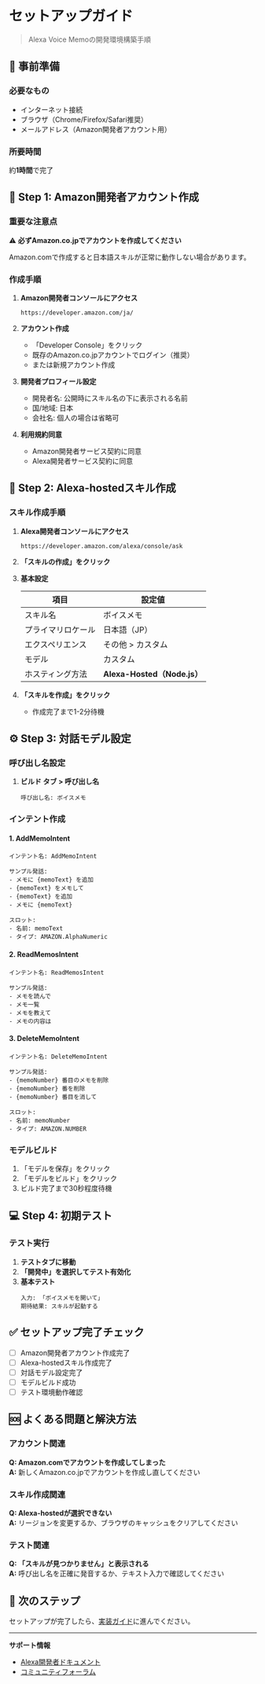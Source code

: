 # セットアップガイド

> Alexa Voice Memoの開発環境構築手順

## 🎯 事前準備

### 必要なもの
- インターネット接続
- ブラウザ（Chrome/Firefox/Safari推奨）
- メールアドレス（Amazon開発者アカウント用）

### 所要時間
約**1時間**で完了

## 🔧 Step 1: Amazon開発者アカウント作成

### 重要な注意点
⚠️ **必ずAmazon.co.jpでアカウントを作成してください**

Amazon.comで作成すると日本語スキルが正常に動作しない場合があります。

### 作成手順

1. **Amazon開発者コンソールにアクセス**
   ```
   https://developer.amazon.com/ja/
   ```

2. **アカウント作成**
   - 「Developer Console」をクリック
   - 既存のAmazon.co.jpアカウントでログイン（推奨）
   - または新規アカウント作成

3. **開発者プロフィール設定**
   - 開発者名: 公開時にスキル名の下に表示される名前
   - 国/地域: 日本
   - 会社名: 個人の場合は省略可

4. **利用規約同意**
   - Amazon開発者サービス契約に同意
   - Alexa開発者サービス契約に同意

## 🚀 Step 2: Alexa-hostedスキル作成

### スキル作成手順

1. **Alexa開発者コンソールにアクセス**
   ```
   https://developer.amazon.com/alexa/console/ask
   ```

2. **「スキルの作成」をクリック**

3. **基本設定**

   | 項目 | 設定値 |
   |------|--------|
   | スキル名 | ボイスメモ |
   | プライマリロケール | 日本語（JP） |
   | エクスペリエンス | その他 > カスタム |
   | モデル | カスタム |
   | ホスティング方法 | **Alexa-Hosted（Node.js）** |

4. **「スキルを作成」をクリック**
   - 作成完了まで1-2分待機

## ⚙️ Step 3: 対話モデル設定

### 呼び出し名設定

1. **ビルド タブ > 呼び出し名**
   ```
   呼び出し名: ボイスメモ
   ```

### インテント作成

#### 1. AddMemoIntent
```
インテント名: AddMemoIntent

サンプル発話:
- メモに {memoText} を追加
- {memoText} をメモして
- {memoText} を追加
- メモに {memoText}

スロット:
- 名前: memoText
- タイプ: AMAZON.AlphaNumeric
```

#### 2. ReadMemosIntent
```
インテント名: ReadMemosIntent

サンプル発話:
- メモを読んで
- メモ一覧
- メモを教えて
- メモの内容は
```

#### 3. DeleteMemoIntent
```
インテント名: DeleteMemoIntent

サンプル発話:
- {memoNumber} 番目のメモを削除
- {memoNumber} 番を削除
- {memoNumber} 番目を消して

スロット:
- 名前: memoNumber
- タイプ: AMAZON.NUMBER
```

### モデルビルド
1. 「モデルを保存」をクリック
2. 「モデルをビルド」をクリック
3. ビルド完了まで30秒程度待機

## 💻 Step 4: 初期テスト

### テスト実行

1. **テストタブに移動**
2. **「開発中」を選択してテスト有効化**
3. **基本テスト**
   ```
   入力: 「ボイスメモを開いて」
   期待結果: スキルが起動する
   ```

## ✅ セットアップ完了チェック

- [ ] Amazon開発者アカウント作成完了
- [ ] Alexa-hostedスキル作成完了
- [ ] 対話モデル設定完了
- [ ] モデルビルド成功
- [ ] テスト環境動作確認

## 🆘 よくある問題と解決方法

### アカウント関連
**Q: Amazon.comでアカウントを作成してしまった**  
**A:** 新しくAmazon.co.jpでアカウントを作成し直してください

### スキル作成関連
**Q: Alexa-hostedが選択できない**  
**A:** リージョンを変更するか、ブラウザのキャッシュをクリアしてください

### テスト関連
**Q: 「スキルが見つかりません」と表示される**  
**A:** 呼び出し名を正確に発音するか、テキスト入力で確認してください

## 📖 次のステップ

セットアップが完了したら、[実装ガイド](implementation-guide.md)に進んでください。

---

**サポート情報**
- [Alexa開発者ドキュメント](https://developer.amazon.com/ja-JP/docs/alexa/)
- [コミュニティフォーラム](https://forums.developer.amazon.com/spaces/23/index.html)